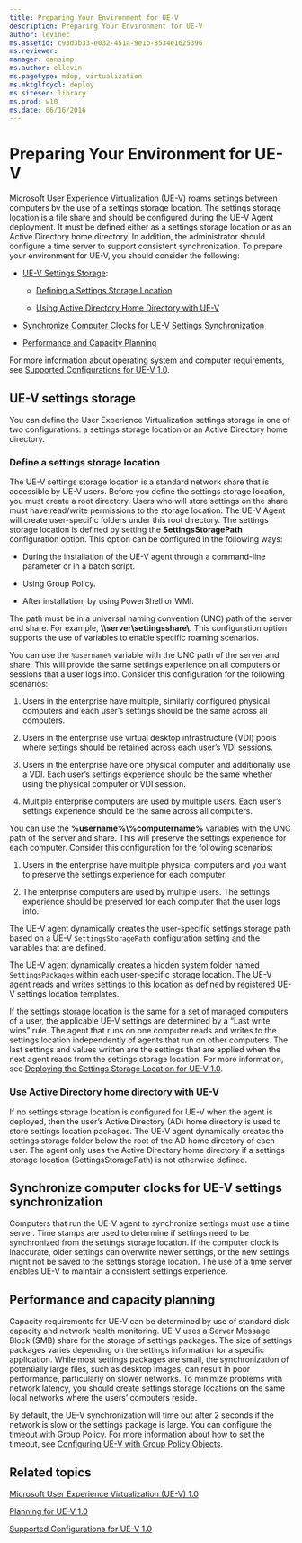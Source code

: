 ```yaml
---
title: Preparing Your Environment for UE-V
description: Preparing Your Environment for UE-V
author: levinec
ms.assetid: c93d3b33-e032-451a-9e1b-8534e1625396
ms.reviewer: 
manager: dansimp
ms.author: ellevin
ms.pagetype: mdop, virtualization
ms.mktglfcycl: deploy
ms.sitesec: library
ms.prod: w10
ms.date: 06/16/2016
---
```



# Preparing Your Environment for UE-V


Microsoft User Experience Virtualization (UE-V) roams settings between computers by the use of a settings storage location. The settings storage location is a file share and should be configured during the UE-V Agent deployment. It must be defined either as a settings storage location or as an Active Directory home directory. In addition, the administrator should configure a time server to support consistent synchronization. To prepare your environment for UE-V, you should consider the following:

-   [UE-V Settings Storage](#bkmk-uevsettingsstorage):

    -   [Defining a Settings Storage Location](#bkmk-definingsettingsstoragelocation)

    -   [Using Active Directory Home Directory with UE-V](#bkmk-usingactivedirectoryhomedirectory)

-   [Synchronize Computer Clocks for UE-V Settings Synchronization](#bkmk-synchronizecomputerclocks)

-   [Performance and Capacity Planning](#bkmk-performancecapacityplanning)

For more information about operating system and computer requirements, see [Supported Configurations for UE-V 1.0](supported-configurations-for-ue-v-10.md).

## <a href="" id="bkmk-uevsettingsstorage"></a>UE-V settings storage


You can define the User Experience Virtualization settings storage in one of two configurations: a settings storage location or an Active Directory home directory.

### <a href="" id="bkmk-definingsettingsstoragelocation"></a>Define a settings storage location

The UE-V settings storage location is a standard network share that is accessible by UE-V users. Before you define the settings storage location, you must create a root directory. Users who will store settings on the share must have read/write permissions to the storage location. The UE-V Agent will create user-specific folders under this root directory. The settings storage location is defined by setting the **SettingsStoragePath** configuration option. This option can be configured in the following ways:

-   During the installation of the UE-V agent through a command-line parameter or in a batch script.

-   Using Group Policy.

-   After installation, by using PowerShell or WMI.

The path must be in a universal naming convention (UNC) path of the server and share. For example, **\\\\server\\settingsshare\\**. This configuration option supports the use of variables to enable specific roaming scenarios.

You can use the `%username%` variable with the UNC path of the server and share. This will provide the same settings experience on all computers or sessions that a user logs into. Consider this configuration for the following scenarios:

1.  Users in the enterprise have multiple, similarly configured physical computers and each user’s settings should be the same across all computers.

2.  Users in the enterprise use virtual desktop infrastructure (VDI) pools where settings should be retained across each user’s VDI sessions.

3.  Users in the enterprise have one physical computer and additionally use a VDI. Each user’s settings experience should be the same whether using the physical computer or VDI session.

4.  Multiple enterprise computers are used by multiple users. Each user’s settings experience should be the same across all computers.

You can use the **%username%\\%computername%** variables with the UNC path of the server and share. This will preserve the settings experience for each computer. Consider this configuration for the following scenarios:

1.  Users in the enterprise have multiple physical computers and you want to preserve the settings experience for each computer.

2.  The enterprise computers are used by multiple users. The settings experience should be preserved for each computer that the user logs into.

The UE-V agent dynamically creates the user-specific settings storage path based on a UE-V `SettingsStoragePath` configuration setting and the variables that are defined.

The UE-V agent dynamically creates a hidden system folder named `SettingsPackages` within each user-specific storage location. The UE-V agent reads and writes settings to this location as defined by registered UE-V settings location templates.

If the settings storage location is the same for a set of managed computers of a user, the applicable UE-V settings are determined by a “Last write wins” rule. The agent that runs on one computer reads and writes to the settings location independently of agents that run on other computers. The last settings and values written are the settings that are applied when the next agent reads from the settings storage location. For more information, see [Deploying the Settings Storage Location for UE-V 1.0](deploying-the-settings-storage-location-for-ue-v-10.md).

### <a href="" id="bkmk-usingactivedirectoryhomedirectory"></a>Use Active Directory home directory with UE-V

If no settings storage location is configured for UE-V when the agent is deployed, then the user’s Active Directory (AD) home directory is used to store settings location packages. The UE-V agent dynamically creates the settings storage folder below the root of the AD home directory of each user. The agent only uses the Active Directory home directory if a settings storage location (SettingsStoragePath) is not otherwise defined.

## <a href="" id="bkmk-synchronizecomputerclocks"></a>Synchronize computer clocks for UE-V settings synchronization


Computers that run the UE-V agent to synchronize settings must use a time server. Time stamps are used to determine if settings need to be synchronized from the settings storage location. If the computer clock is inaccurate, older settings can overwrite newer settings, or the new settings might not be saved to the settings storage location. The use of a time server enables UE-V to maintain a consistent settings experience.

## <a href="" id="bkmk-performancecapacityplanning"></a>Performance and capacity planning


Capacity requirements for UE-V can be determined by use of standard disk capacity and network health monitoring. UE-V uses a Server Message Block (SMB) share for the storage of settings packages. The size of settings packages varies depending on the settings information for a specific application. While most settings packages are small, the synchronization of potentially large files, such as desktop images, can result in poor performance, particularly on slower networks. To minimize problems with network latency, you should create settings storage locations on the same local networks where the users’ computers reside.

By default, the UE-V synchronization will time out after 2 seconds if the network is slow or the settings package is large. You can configure the timeout with Group Policy. For more information about how to set the timeout, see [Configuring UE-V with Group Policy Objects](configuring-ue-v-with-group-policy-objects.md).

## Related topics


[Microsoft User Experience Virtualization (UE-V) 1.0](index.md)

[Planning for UE-V 1.0](planning-for-ue-v-10.md)

[Supported Configurations for UE-V 1.0](supported-configurations-for-ue-v-10.md)

 

 





